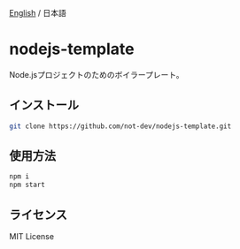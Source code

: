 [English](./README.md) / 日本語

<!-- ![](./res/) -->

# nodejs-template

Node.jsプロジェクトのためのボイラープレート。

## インストール

```sh
git clone https://github.com/not-dev/nodejs-template.git
```

## 使用方法

```sh
npm i
npm start
```

## ライセンス

MIT License
